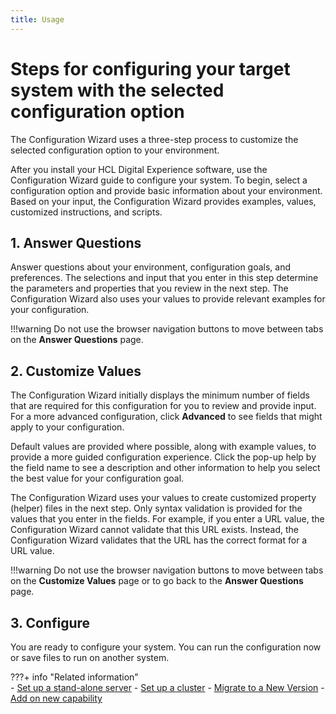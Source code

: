 ```yaml
---
title: Usage
---
```


# Steps for configuring your target system with the selected configuration option

The Configuration Wizard uses a three-step process to customize the selected configuration option to your environment.

After you install your HCL Digital Experience software, use the Configuration Wizard guide to configure your system. To begin, select a configuration option and provide basic information about your environment. Based on your input, the Configuration Wizard provides examples, values, customized instructions, and scripts.

## 1. Answer Questions

Answer questions about your environment, configuration goals, and preferences. The selections and input that you enter in this step determine the parameters and properties that you review in the next step. The Configuration Wizard also uses your values to provide relevant examples for your configuration.

!!!warning
    Do not use the browser navigation buttons to move between tabs on the **Answer Questions** page.

## 2. Customize Values

The Configuration Wizard initially displays the minimum number of fields that are required for this configuration for you to review and provide input. For a more advanced configuration, click **Advanced** to see fields that might apply to your configuration.

Default values are provided where possible, along with example values, to provide a more guided configuration experience. Click the pop-up help by the field name to see a description and other information to help you select the best value for your configuration goal.

The Configuration Wizard uses your values to create customized property \(helper\) files in the next step. Only syntax validation is provided for the values that you enter in the fields. For example, if you enter a URL value, the Configuration Wizard cannot validate that this URL exists. Instead, the Configuration Wizard validates that the URL has the correct format for a URL value.

!!!warning
    Do not use the browser navigation buttons to move between tabs on the **Customize Values** page or to go back to the **Answer Questions** page.

## 3. Configure

You are ready to configure your system. You can run the configuration now or save files to run on another system.

???+ info "Related information"  
    -   [Set up a stand-alone server](cw_standalone.md)
    -   [Set up a cluster](cw_cluster.md)
    -   [Migrate to a New Version](cw_update.md)
    -   [Add on new capability](cw_modify.md)

